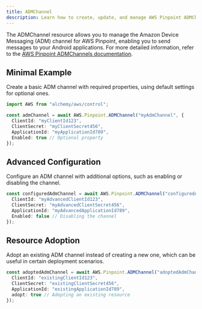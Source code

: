 ```yaml
---
title: ADMChannel
description: Learn how to create, update, and manage AWS Pinpoint ADMChannels using Alchemy Cloud Control.
---
```


The ADMChannel resource allows you to manage the Amazon Device Messaging (ADM) channel for AWS Pinpoint, enabling you to send messages to your Android applications. For more detailed information, refer to the [AWS Pinpoint ADMChannels documentation](https://docs.aws.amazon.com/pinpoint/latest/userguide/).

## Minimal Example

Create a basic ADM channel with required properties, using default settings for optional ones.

```ts
import AWS from "alchemy/aws/control";

const admChannel = await AWS.Pinpoint.ADMChannel("myAdmChannel", {
  ClientId: "myClientId123",
  ClientSecret: "myClientSecret456",
  ApplicationId: "myApplicationId789",
  Enabled: true // Optional property
});
```

## Advanced Configuration

Configure an ADM channel with additional options, such as enabling or disabling the channel.

```ts
const configuredAdmChannel = await AWS.Pinpoint.ADMChannel("configuredAdmChannel", {
  ClientId: "myAdvancedClientId123",
  ClientSecret: "myAdvancedClientSecret456",
  ApplicationId: "myAdvancedApplicationId789",
  Enabled: false // Disabling the channel
});
```

## Resource Adoption

Adopt an existing ADM channel instead of creating a new one, which can be useful in certain deployment scenarios.

```ts
const adoptedAdmChannel = await AWS.Pinpoint.ADMChannel("adoptedAdmChannel", {
  ClientId: "existingClientId123",
  ClientSecret: "existingClientSecret456",
  ApplicationId: "existingApplicationId789",
  adopt: true // Adopting an existing resource
});
```
